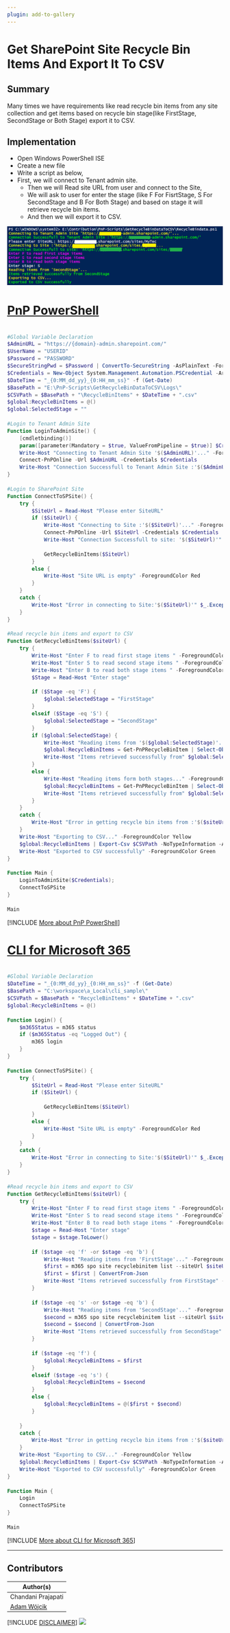 ```yaml
---
plugin: add-to-gallery
---
```


# Get SharePoint Site Recycle Bin Items And Export It To CSV

## Summary

Many times we have requirements like read recycle bin items from any site collection and get items based on recycle bin stage(like FirstStage, SecondStage or Both Stage) export it to CSV.

## Implementation

- Open Windows PowerShell ISE
- Create a new file
- Write a script as below,
- First, we will connect to Tenant admin site.
    - Then we will Read site URL from user and connect to the Site,
    - We will ask to user for enter the stage (like F For FisrtStage, S For SecondStage and B For Both Stage) and based on stage it will retrieve recycle bin items.
    - And then we will export it to CSV.
 
![Example Screenshot](assets/preview.png)

# [PnP PowerShell](#tab/pnpps)
```powershell

#Global Variable Declaration
$AdminURL = "https://{domain}-admin.sharepoint.com/"
$UserName = "USERID"
$Password = "PASSWORD"
$SecureStringPwd = $Password | ConvertTo-SecureString -AsPlainText -Force 
$Credentials = New-Object System.Management.Automation.PSCredential -ArgumentList $UserName, $SecureStringPwd
$DateTime = "_{0:MM_dd_yy}_{0:HH_mm_ss}" -f (Get-Date)
$BasePath = "E:\PnP-Scripts\GetRecycleBinDataToCSV\Logs\"
$CSVPath = $BasePath + "\RecycleBinItems" + $DateTime + ".csv"
$global:RecycleBinItems = @()
$global:SelectedStage = ""

#Login to Tenant Admin Site
Function LoginToAdminSite() {
    [cmdletbinding()]
    param([parameter(Mandatory = $true, ValueFromPipeline = $true)] $Credentials)
    Write-Host "Connecting to Tenant Admin Site '$($AdminURL)'..." -ForegroundColor Yellow
    Connect-PnPOnline -Url $AdminURL -Credentials $Credentials
    Write-Host "Connection Successfull to Tenant Admin Site :'$($AdminURL)'" -ForegroundColor Green
}

#Login to SharePoint Site
Function ConnectToSPSite() {
    try {
        $SiteUrl = Read-Host "Please enter SiteURL"
        if ($SiteUrl) {
            Write-Host "Connecting to Site :'$($SiteUrl)'..." -ForegroundColor Yellow  
            Connect-PnPOnline -Url $SiteUrl -Credentials $Credentials
            Write-Host "Connection Successfull to site: '$($SiteUrl)'" -ForegroundColor Green  
            
            GetRecycleBinItems($SiteUrl)
        }
        else {
            Write-Host "Site URL is empty" -ForegroundColor Red
        }
    }
    catch {
        Write-Host "Error in connecting to Site:'$($SiteUrl)'" $_.Exception.Message -ForegroundColor Red               
    } 
}

#Read recycle bin items and export to CSV
Function GetRecycleBinItems($siteUrl) {
    try {
        Write-Host "Enter F to read first stage items " -ForegroundColor Magenta
        Write-Host "Enter S to read second stage items " -ForegroundColor Magenta
        Write-Host "Enter B to read both stage items " -ForegroundColor Magenta
        $Stage = Read-Host "Enter stage"
        
        if ($Stage -eq 'F') {
            $global:SelectedStage = "FirstStage"
        }
        elseif ($Stage -eq 'S') {
            $global:SelectedStage = "SecondStage"   
        }
        if ($global:SelectedStage) { 
            Write-Host "Reading items from '$($global:SelectedStage)'..." -ForegroundColor Yellow
            $global:RecycleBinItems = Get-PnPRecycleBinItem | Select-Object Title, AuthorEmail, AuthorName, DeletedByEmail, DeletedByName, DeletedDate, ID, ItemState, ItemType, LeafName, Size | Where-Object { $_.ItemState -eq $global:SelectedStage }
            Write-Host "Items retrieved successfully from" $global:SelectedStage -ForegroundColor Green
        }
        else {
            Write-Host "Reading items form both stages..." -ForegroundColor Yellow
            $global:RecycleBinItems = Get-PnPRecycleBinItem | Select-Object Title, AuthorEmail, AuthorName, DeletedByEmail, DeletedByName, DeletedDate, ID, ItemState, ItemType, LeafName, Size
            Write-Host "Items retrieved successfully from" $global:SelectedStage -ForegroundColor Green
        }                     
    }
    catch {
        Write-Host "Error in getting recycle bin items from :'$($siteUrl)'" $_.Exception.Message -ForegroundColor Red                 
    }
    Write-Host "Exporting to CSV..." -ForegroundColor Yellow
    $global:RecycleBinItems | Export-Csv $CSVPath -NoTypeInformation -Append
    Write-Host "Exported to CSV successfully" -ForegroundColor Green
}

Function Main {
    LoginToAdminSite($Credentials);
    ConnectToSPSite
}

Main

```
[!INCLUDE [More about PnP PowerShell](../../docfx/includes/MORE-PNPPS.md)]


# [CLI for Microsoft 365](#tab/cli-m365-ps)
```powershell

#Global Variable Declaration
$DateTime = "_{0:MM_dd_yy}_{0:HH_mm_ss}" -f (Get-Date)
$BasePath = "C:\workspace\a_Local\cli_sample\"
$CSVPath = $BasePath + "RecycleBinItems" + $DateTime + ".csv"
$global:RecycleBinItems = @()

Function Login() {
    $m365Status = m365 status
    if ($m365Status -eq "Logged Out") {
        m365 login
    }
}

Function ConnectToSPSite() {
    try {
        $SiteUrl = Read-Host "Please enter SiteURL"
        if ($SiteUrl) {
            
            GetRecycleBinItems($SiteUrl)
        }
        else {
            Write-Host "Site URL is empty" -ForegroundColor Red
        }
    }
    catch {
        Write-Host "Error in connecting to Site:'$($SiteUrl)'" $_.Exception.Message -ForegroundColor Red               
    } 
}

#Read recycle bin items and export to CSV
Function GetRecycleBinItems($siteUrl) {
    try {
        Write-Host "Enter F to read first stage items " -ForegroundColor Magenta
        Write-Host "Enter S to read second stage items " -ForegroundColor Magenta
        Write-Host "Enter B to read both stage items " -ForegroundColor Magenta
        $stage = Read-Host "Enter stage"
        $stage = $stage.ToLower()
        
        if ($stage -eq 'f' -or $stage -eq 'b') {
            Write-Host "Reading items from 'FirstStage'..." -ForegroundColor Yellow
            $first = m365 spo site recyclebinitem list --siteUrl $siteUrl
            $first = $first | ConvertFrom-Json
            Write-Host "Items retrieved successfully from FirstStage" -ForegroundColor Green
        }
        
        if ($stage -eq 's' -or $stage -eq 'b') {
            Write-Host "Reading items from 'SecondStage'..." -ForegroundColor Yellow
            $second = m365 spo site recyclebinitem list --siteUrl $siteUrl --secondary
            $second = $second | ConvertFrom-Json
            Write-Host "Items retrieved successfully from SecondStage" -ForegroundColor Green
        }

        if ($stage -eq 'f') {
            $global:RecycleBinItems = $first
        }
        elseif ($stage -eq 's') {
            $global:RecycleBinItems = $second
        }
        else {
            $global:RecycleBinItems = @($first + $second)
        }

    }
    catch {
        Write-Host "Error in getting recycle bin items from :'$($siteUrl)'" $_.Exception.Message -ForegroundColor Red                 
    }
    Write-Host "Exporting to CSV..." -ForegroundColor Yellow
    $global:RecycleBinItems | Export-Csv $CSVPath -NoTypeInformation -Append
    Write-Host "Exported to CSV successfully" -ForegroundColor Green
}

Function Main {
    Login
    ConnectToSPSite
}

Main

```
[!INCLUDE [More about CLI for Microsoft 365](../../docfx/includes/MORE-CLIM365.md)]

***

## Contributors

| Author(s) |
|-----------|
| Chandani Prajapati |
| [Adam Wójcik](https://github.com/Adam-it)|

[!INCLUDE [DISCLAIMER](../../docfx/includes/DISCLAIMER.md)]
<img src="https://telemetry.sharepointpnp.com/script-samples/scripts/spo-recyclebin-items-to-csv" aria-hidden="true" />